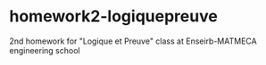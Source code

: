 # homework2-logiquepreuve
2nd homework for "Logique et Preuve" class at Enseirb-MATMECA engineering school
